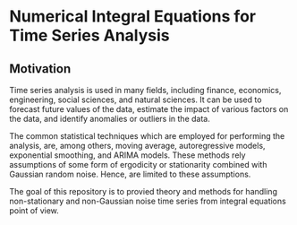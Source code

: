# Numerical Integral Equations for Time Series Analysis
## Motivation
Time series analysis is used in many fields, including finance, economics, engineering, social sciences, and natural sciences. It can be used to forecast future values of the data, estimate the impact of various factors on the data, and identify anomalies or outliers in the data.

The common statistical techniques which are employed for performing the analysis, are, among others, moving average, autoregressive models, exponential smoothing, and ARIMA models. These methods rely assumptions of some form of ergodicity or stationarity combined with Gaussian random noise. Hence, are limited to these assumptions.

The goal of this repository is to provied theory and methods for handling non-stationary and non-Gaussian noise time series from integral equations point of view. 
